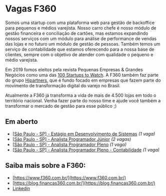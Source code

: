# Vagas F360
Somos uma startup com uma plataforma web para gestão de backoffice para pequenos e médios varejista. Nosso carro chefe é nosso módulo de gestão financeira e conciliação de cartões, mas estamos expandindo nossos serviços com um módulo para análise de performance de vendas das lojas e no futuro um módulo de gestão de pessoas. Também temos um serviço de contabilidade que estamos oferecendo para a nossa base de clientes, sempre com o objetivo de atender com qualidade o pequeno e médio varejista.

Em 2019 fomos eleitos pela revista Pequenas Empresas & Grandes Negócios como uma das [100 Startups to Watch](https://revistapegn.globo.com/Startups/noticia/2019/05/100-startups-brasileiras-para-voce-ficar-de-olho.html). A F360 também faz parte do grupo [Hipartners](https://www.hipartners.com.br/), que é fundo focado em empresas que fazem parte do movimento de transformação digital do varejo no Brasil.

Atualmente a F360 já transforma a vida de mais de 4.500 lojas em todo o território nacional. Venha fazer parte do nosso time e ajude você também a transformar o mercado de gestão para esse público ;)

## Em aberto
- [[São Paulo - SP] - Estágio em Desenvolvimento de Sistemas](vagas/estagio-desenvolvimento-de-sistemas.md) _(1 vaga)_
- [[São Paulo - SP] - Analista Programador Júnior](vagas/analista-programador-junior.md) _(2 vagas)_
- [[São Paulo - SP] - Analista Programador Pleno](vagas/analista-programador-pleno.md) _(1 vaga)_
- [[São Paulo - SP] - Analista Programador Pleno - Contabilidade](vagas/analista-programador-pleno-contabilidade.md) _(1 vaga)_

## Saiba mais sobre a F360:
- [https://www.f360.com.br/](https://www.f360.com.br/)
- [https://blog.financas360.com.br/](https://blog.financas360.com.br/)
- [Linkedin](https://www.linkedin.com/company/f-360)
